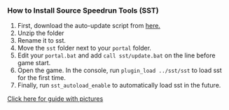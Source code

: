 <!--sst-->
<!--Explains how to install SST manually-->
### How to Install Source Speedrun Tools (SST)
1. First, download the auto-update script from [here.](https://dl.mikes.software/sst-updatescript.zip)
2. Unzip the folder
3. Rename it to sst.
4. Move the `sst` folder next to your `portal` folder.
5. Edit your `portal.bat` and add `call sst/update.bat` on the line before game start.
6. Open the game. In the console, run `plugin_load ../sst/sst` to load sst for the first time.
7. Finally, run `sst_autoload_enable` to automatically load sst in the future.

[Click here for guide with pictures](<https://media.discordapp.net/attachments/874115875685429341/1413791326524280872/SSTtutorial.png?ex=68bd3747&is=68bbe5c7&hm=37f7634e5992dd3a922b7d5cff590abddd63c3ca6514dfb1715e4a65b49c2ddd&=&format=webp&quality=lossless&width=619&height=1301>)